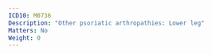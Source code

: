 ```yaml
---
ICD10: M0736
Description: "Other psoriatic arthropathies: Lower leg"
Matters: No
Weight: 0
---
```


